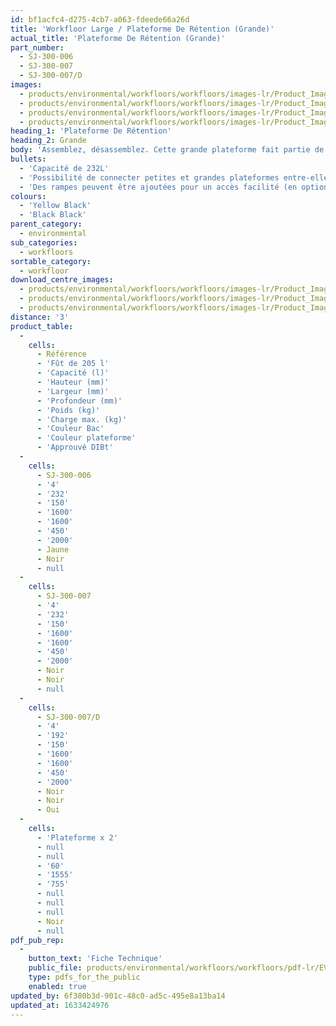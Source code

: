 ```yaml
---
id: bf1acfc4-d275-4cb7-a063-fdeede66a26d
title: 'Workfloor Large / Plateforme De Rétention (Grande)'
actual_title: 'Plateforme De Rétention (Grande)'
part_number:
  - SJ-300-006
  - SJ-300-007
  - SJ-300-007/D
images:
  - products/environmental/workfloors/workfloors/images-lr/Product_Image_776x776_(518x518_focus_area)-Large-SJ-300-006_03.jpg
  - products/environmental/workfloors/workfloors/images-lr/Product_Image_776x776_(518x518_focus_area)-Large-SJ-300-007_01.jpg
  - products/environmental/workfloors/workfloors/images-lr/Product_Image_776x776_(518x518_focus_area)-Large-SJ-300-007_02.jpg
  - products/environmental/workfloors/workfloors/images-lr/Product_Image_776x776_(518x518_focus_area)-Large-SJ-300-007_03.jpg
heading_1: 'Plateforme De Rétention'
heading_2: Grande
body: 'Assemblez, désassemblez. Cette grande plateforme fait partie de notre gamme de plateformes de rétention modulables. Idéal pour une utilisation dans les zones où liquides et produits dangereux sont fréquemment stockés et distribués.'
bullets:
  - 'Capacité de 232L'
  - 'Possibilité de connecter petites et grandes plateformes entre-elles (Kit de connexion)'
  - 'Des rampes peuvent être ajoutées pour un accès facilité (en option)'
colours:
  - 'Yellow Black'
  - 'Black Black'
parent_category:
  - environmental
sub_categories:
  - workfloors
sortable_category:
  - workfloor
download_centre_images:
  - products/environmental/workfloors/workfloors/images-lr/Product_Image_776x776_(518x518_focus_area)-Large-SJ-300-006_03.jpg
  - products/environmental/workfloors/workfloors/images-lr/Product_Image_776x776_(518x518_focus_area)-Large-SJ-300-007_01.jpg
  - products/environmental/workfloors/workfloors/images-lr/Product_Image_776x776_(518x518_focus_area)-Large-SJ-300-007_02.jpg
distance: '3'
product_table:
  -
    cells:
      - Référence
      - 'Fût de 205 l'
      - 'Capacité (l)'
      - 'Hauteur (mm)'
      - 'Largeur (mm)'
      - 'Profondeur (mm)'
      - 'Poids (kg)'
      - 'Charge max. (kg)'
      - 'Couleur Bac'
      - 'Couleur plateforme'
      - 'Approuvé DIBt'
  -
    cells:
      - SJ-300-006
      - '4'
      - '232'
      - '150'
      - '1600'
      - '1600'
      - '450'
      - '2000'
      - Jaune
      - Noir
      - null
  -
    cells:
      - SJ-300-007
      - '4'
      - '232'
      - '150'
      - '1600'
      - '1600'
      - '450'
      - '2000'
      - Noir
      - Noir
      - null
  -
    cells:
      - SJ-300-007/D
      - '4'
      - '192'
      - '150'
      - '1600'
      - '1600'
      - '450'
      - '2000'
      - Noir
      - Noir
      - Oui
  -
    cells:
      - 'Plateforme x 2'
      - null
      - null
      - '60'
      - '1555'
      - '755'
      - null
      - null
      - null
      - Noir
      - null
pdf_pub_rep:
  -
    button_text: 'Fiche Technique'
    public_file: products/environmental/workfloors/workfloors/pdf-lr/EV-Workfloor-(Large)-TD_FR.pdf
    type: pdfs_for_the_public
    enabled: true
updated_by: 6f380b3d-901c-48c0-ad5c-495e8a13ba14
updated_at: 1633424976
---
```

